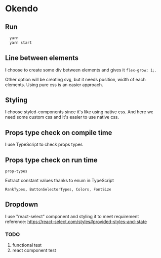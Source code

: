 # Okendo

## Run

```cmd
  yarn
  yarn start
```

## Line between elements

I choose to create some div between elements and gives it `flex-grow: 1;`.

Other option will be creating svg, but it needs position, width of each elements. Using pure css is an easier approach.

## Styling

I choose styled-components since it's like using native css. And here we need some custom css and it's easier to use native css.

## Props type check on compile time

I use TypeScript to check props types

## Props type check on run time

`prop-types`

Extract constant values thanks to enum in TypeScript

`RankTypes, ButtonSelectorTypes, Colors, FontSize`

## Dropdown

I use "react-select" component and styling it to meet requirement
reference: <https://react-select.com/styles#provided-styles-and-state>

### TODO

1. functional test
2. react component test
